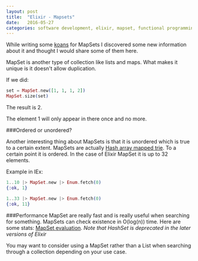 ```yaml
---
layout: post
title:  "Elixir - Mapsets"
date:   2016-05-27
categories: software development, elixir, mapset, functional programming
---
```


While writing some [koans](https://github.com/elixirkoans/elixir-koans) for MapSets I discovered some new information about it and thought I would share some of them here.

MapSet is another type of collection like lists and maps. What makes it unique is it doesn't allow duplication. 

If we did: 
```elixir
set = MapSet.new([1, 1, 1, 2])
MapSet.size(set)
``` 

The result is 2.

The element 1 will only appear in there once and no more.

###Ordered or unordered?

Another interesting thing about MapSets is that it is unordered which is true to a certain extent. MapSets are actually [Hash array mapped trie](https://en.wikipedia.org/wiki/Hash_array_mapped_trie). To a certain point
it is ordered. In the case of Elixir MapSet it is up to 32 elements.

Example in IEx: 
```elixir
1..10 |> MapSet.new |> Enum.fetch(0)
{:ok, 1}
```

```elixir
1..33 |> MapSet.new |> Enum.fetch(0)
{:ok, 11}
``` 

###Performance
MapSet are really fast and is really useful when searching for something. MapSets can check existence in O(log(n)) time. Here are some stats: [MapSet evaluation](https://gist.github.com/lexmag/32977ce8fd7cb44ddefa). 
_Note that HashSet is deprecated in the later versions of Elixir_

You may want to consider using a MapSet rather than a List when searching through a collection depending on your use case.

